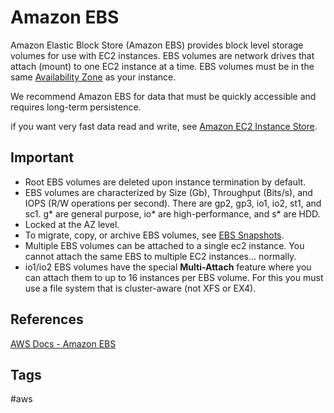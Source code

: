 # Amazon EBS

Amazon Elastic Block Store (Amazon EBS) provides block level storage volumes for use with EC2 instances. EBS volumes are network drives that attach (mount) to one EC2 instance at a time. EBS volumes must be in the same [Availability Zone](https://github.com/EliotKhachi//publicZk/tree/main/202309120416) as your instance.  

We recommend Amazon EBS for data that must be quickly accessible and requires long-term persistence.  

if you want very fast data read and write, see [Amazon EC2 Instance Store](https://github.com/EliotKhachi//publicZk/tree/main/202309120447).  

## Important 
* Root EBS volumes are deleted upon instance termination by default.  
*  EBS volumes are characterized by Size (Gb), Throughput (Bits/s), and IOPS (R/W operations per second). There are gp2, gp3, io1, io2, st1, and sc1. g\* are general purpose, io\* are high-performance, and s\* are HDD.   
* Locked at the AZ level.   
* To migrate, copy, or archive EBS volumes, see [EBS Snapshots](https://github.com/EliotKhachi//publicZk/tree/main/202309150357).  
* Multiple EBS volumes can be attached to a single ec2 instance. You cannot attach the same EBS to multiple EC2 instances... normally.   
* io1/io2 EBS volumes have the special **Multi-Attach** feature where you can attach them to up to 16 instances per EBS volume. For this you must use a file system that is cluster-aware (not XFS or EX4).  

## References
[AWS Docs - Amazon EBS](https://docs.aws.amazon.com/AWSEC2/latest/UserGuide/AmazonEBS.html)  

## Tags
#aws

